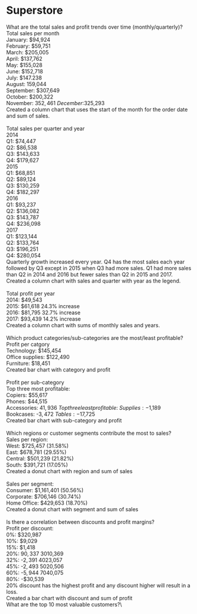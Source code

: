 # Superstore

What are the total sales and profit trends over time (monthly/quarterly)? \
  Total sales per month\
  January: $94,924\
  February: $59,751\
  March: $205,005\
  April: $137,762\
  May: $155,028\
  June: $152,718\
  July: $147.238\
  August: 159,044\
  September: $307,649\
  October: $200,322\
  November: $352,461\
  December:$325,293\
  Created a column chart that uses the start of the month for the order date and sum of sales.\
\
  Total sales per quarter and year\
  2014\
  Q1: $74,447\
  Q2: $86,538\
  Q3: $143,633\
  Q4: $179,627\
  2015\
  Q1: $68,851\
  Q2: $89,124\
  Q3: $130,259\
  Q4: $182,297\
  2016\
  Q1: $93,237\
  Q2: $136,082\
  Q3: $143,787\
  Q4: $236,098\
  2017\
  Q1: $123,144\
  Q2: $133,764\
  Q3: $196,251\
  Q4: $280,054\
  Quarterly growth increased every year. Q4 has the most sales each year followed by Q3 except in 2015 when Q3 had more sales. Q1 had more sales than Q2 in 2014 and 2016 but fewer sales than Q2 in 2015 and 2017.\
  Created a column chart with sales and quarter with year as the legend.\
\
  Total profit per year\
  2014: $49,543\
  2015: $61,618 24.3% increase\
  2016: $81,795 32.7% increase\
  2017: $93,439 14.2% increase\
  Created a column chart with sums of monthly sales and years.\
\
Which product categories/sub-categories are the most/least profitable?\
  Profit per catgory\
  Technology: $145,454\
  Office supplies: $122,490\
  Furniture: $18,451\
  Created bar chart with category and profit\
\
  Profit per sub-category\
  Top three most profitable:\
  Copiers: $55,617\
  Phones: $44,515\
  Accessories: $41,936\
  Top three least profitable:\
  Supplies: -$1,189\
  Bookcases: -$3,472\
  Tables: -$17,725\
  Created bar chart with sub-category and profit\
\
Which regions or customer segments contribute the most to sales?\
  Sales per region:\
  West: $725,457 (31.58%)\
  East: $678,781 (29.55%)\
  Central: $501,239 (21.82%)\
  South: $391,721 (17.05%)\
  Created a donut chart with region and sum of sales\
\
  Sales per segment:\
  Consumer: $1,161,401 (50.56%)\
  Corporate: $706,146 (30.74%)\
  Home Office: $429,653 (18.70%)\
  Created a donut chart with segment and sum of sales\
\
Is there a correlation between discounts and profit margins?\
  Profit per discount:\
  0%: $320,987\
  10%: $9,029\
  15%: $1,418\
  20%: $90,337\
  30%: -$10,369\
  32%: -$2,391\
  40%: -$23,057\
  45%: -$2,493\
  50%: -$20,506\
  60%: -$5,944\
  70%: -$40,075\
  80%: -$30,539\
  20% discount has the highest profit and any discount higher will result in a loss.\
  Created a bar chart with discount and sum of profit\
What are the top 10 most valuable customers?\
